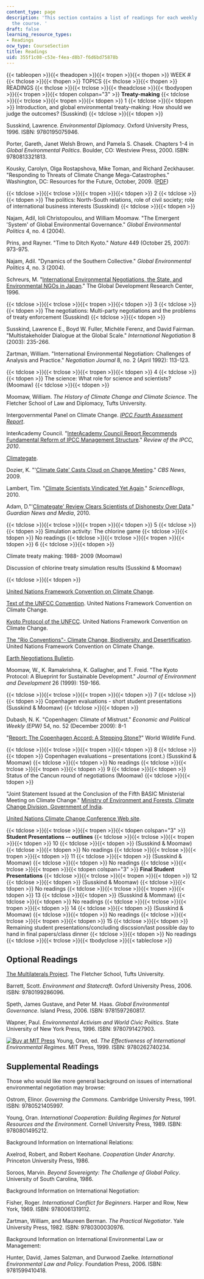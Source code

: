 ```yaml
---
content_type: page
description: 'This section contains a list of readings for each weekly session of
  the course. '
draft: false
learning_resource_types:
- Readings
ocw_type: CourseSection
title: Readings
uid: 355f1c08-c53e-f4ea-d8b7-f6d6bd75878b
---
```

{{< tableopen >}}{{< theadopen >}}{{< tropen >}}{{< thopen >}}
WEEK #
{{< thclose >}}{{< thopen >}}
TOPICS
{{< thclose >}}{{< thopen >}}
READINGS
{{< thclose >}}{{< trclose >}}{{< theadclose >}}{{< tbodyopen >}}{{< tropen >}}{{< tdopen colspan="3" >}}
**Treaty-making**
{{< tdclose >}}{{< trclose >}}{{< tropen >}}{{< tdopen >}}
1
{{< tdclose >}}{{< tdopen >}}
Introduction, and global environmental treaty-making: How should we judge the outcomes? (Susskind)
{{< tdclose >}}{{< tdopen >}}

Susskind, Lawrence. *Environmental Diplomacy*. Oxford University Press, 1996. ISBN: 9780195075946.

Porter, Gareth, Janet Welsh Brown, and Pamela S. Chasek. Chapters 1-4 in *Global Environmental Politics*. Boulder, CO: Westview Press, 2000. ISBN: 9780813321813.

Kousky, Carolyn, Olga Rostapshova, Mike Toman, and Richard Zeckhauser. "Responding to Threats of Climate Change Mega-Catastrophes." Washington, DC: Resources for the Future, October, 2009. ([PDF](https://dash.harvard.edu/bitstream/handle/1/4454155/Kousky_RespondingThreats.pdf?sequence=1))

{{< tdclose >}}{{< trclose >}}{{< tropen >}}{{< tdopen >}}
2
{{< tdclose >}}{{< tdopen >}}
The politics: North-South relations, role of civil society; role of international business interests (Susskind)
{{< tdclose >}}{{< tdopen >}}

Najam, Adil, Ioli Christopoulou, and William Moomaw. "The Emergent 'System' of Global Environmental Governance." *Global Environmental Politics* 4, no. 4 (2004).

Prins, and Rayner. "Time to Ditch Kyoto." *Nature* 449 (October 25, 2007): 973-975.

Najam, Adil. "Dynamics of the Southern Collective." *Global Environmental Politics* 4, no. 3 (2004).

Schreurs, M. "[International Environmental Negotiations, the State, and Environmental NGOs in Japan](http://www.gdrc.org/ngo/jp-envi-ngo.html)." The Global Development Research Center, 1996.

{{< tdclose >}}{{< trclose >}}{{< tropen >}}{{< tdopen >}}
3
{{< tdclose >}}{{< tdopen >}}
The negotiations: Multi-party negotiations and the problems of treaty enforcement (Susskind)
{{< tdclose >}}{{< tdopen >}}

Susskind, Lawrence E., Boyd W. Fuller, Michèle Ferenz, and David Fairman. "Multistakeholder Dialogue at the Global Scale." *International Negotiation* 8 (2003): 235-266.

Zartman, William. "International Environmental Negotiation: Challenges of Analysis and Practice." *Negotiation Journal* 8, no. 2 (April 1992): 113-123.

{{< tdclose >}}{{< trclose >}}{{< tropen >}}{{< tdopen >}}
4
{{< tdclose >}}{{< tdopen >}}
The science: What role for science and scientists? (Moomaw)
{{< tdclose >}}{{< tdopen >}}

Moomaw, William. *The History of Climate Change and Climate Science*. The Fletcher School of Law and Diplomacy, Tufts University.

Intergovernmental Panel on Climate Change. [*IPCC Fourth Assessment Report*](https://www.ipcc.ch/assessment-report/ar4/).

InterAcademy Council. "[InterAcademy Council Report Recommends Fundamental Reform of IPCC Management Structure](https://www.interacademies.org/news/interacademy-council-report-recommends-fundamental-reform-ipcc-management-structure)." *Review of the IPCC, 2010*.

[Climategate](http://www.climategate.com/).

Dozier, K. "'[Climate Gate' Casts Cloud on Change Meeting](https://www.cbsnews.com/news/climate-gate-casts-cloud-on-change-meet/)." *CBS News*, 2009.

Lambert, Tim. "[Climate Scientists Vindicated Yet Again](http://scienceblogs.com/deltoid/2010/07/07/climate-scientists-vindicated/)." *ScienceBlogs*, 2010.

Adam, D."'[Climategate' Review Clears Scientists of Dishonesty Over Data](http://www.guardian.co.uk/environment/2010/jul/07/climategate-review-clears-scientists-dishonesty)." *Guardian News and Media*, 2010.

{{< tdclose >}}{{< trclose >}}{{< tropen >}}{{< tdopen >}}
5
{{< tdclose >}}{{< tdopen >}}
Simulation activity: The chlorine game
{{< tdclose >}}{{< tdopen >}}
No readings
{{< tdclose >}}{{< trclose >}}{{< tropen >}}{{< tdopen >}}
6
{{< tdclose >}}{{< tdopen >}}

Climate treaty making: 1988- 2009 (Moomaw)

Discussion of chlorine treaty simulation results (Susskind & Moomaw)

{{< tdclose >}}{{< tdopen >}}

[United Nations Framework Convention on Climate Change](http://unfccc.int/2860.php).

[Text of the UNFCC Convention](http://unfccc.int/essential_background/convention/background/items/2853.php). United Nations Framework Convention on Climate Change.

[Kyoto Protocol of the UNFCC](http://unfccc.int/essential_background/kyoto_protocol/items/1678.php). United Nations Framework Convention on Climate Change.

[The "Rio Conventions"- Climate Change, Biodiversity, and Desertification](http://unfccc.int/essential_background/convention/items/6036.php). United Nations Framework Convention on Climate Change.

[Earth Negotiations Bulletin](https://enb.iisd.org/enb/).

Moomaw, W., K. Ramakrishna, K. Gallagher, and T. Freid. "The Kyoto Protocol: A Blueprint for Sustainable Development." *Journal of Environment and Development* 26 (1999): 159-166.

{{< tdclose >}}{{< trclose >}}{{< tropen >}}{{< tdopen >}}
7
{{< tdclose >}}{{< tdopen >}}
Copenhagen evaluations - short student presentations (Susskind & Moomaw)
{{< tdclose >}}{{< tdopen >}}

Dubash, N. K. "Copenhagen: Climate of Mistrust." *Economic and Political Weekly (EPW)* 54, no. 52 (December 2009): 8-1

"[Report: The Copenhagen Accord: A Stepping Stone?](http://wwf.panda.org/?188021/Report-The-Copenhagen-Accord-A-Stepping-Stone)" World Wildlife Fund.

{{< tdclose >}}{{< trclose >}}{{< tropen >}}{{< tdopen >}}
8
{{< tdclose >}}{{< tdopen >}}
Copenhagen evaluations – presentations (cont.) (Susskind & Moomaw)
{{< tdclose >}}{{< tdopen >}}
No readings
{{< tdclose >}}{{< trclose >}}{{< tropen >}}{{< tdopen >}}
9
{{< tdclose >}}{{< tdopen >}}
Status of the Cancun round of negotiations (Moomaw)
{{< tdclose >}}{{< tdopen >}}

"Joint Statement Issued at the Conclusion of the Fifth BASIC Ministerial Meeting on Climate Change." [Ministry of Environment and Forests, Climate Change Division, Government of India](https://unfccc.int/sites/default/files/resource/BASIC-25-Statement-as-adopted-13-Nov-2017.pdf).

[United Nations Climate Change Conference Web site](http://unfccc.int/2860.php).

{{< tdclose >}}{{< trclose >}}{{< tropen >}}{{< tdopen colspan="3" >}}
**Student Presentations -- outlines**
{{< tdclose >}}{{< trclose >}}{{< tropen >}}{{< tdopen >}}
10
{{< tdclose >}}{{< tdopen >}}
(Susskind & Moomaw)
{{< tdclose >}}{{< tdopen >}}
No readings
{{< tdclose >}}{{< trclose >}}{{< tropen >}}{{< tdopen >}}
11
{{< tdclose >}}{{< tdopen >}}
(Susskind & Moomaw)
{{< tdclose >}}{{< tdopen >}}
No readings
{{< tdclose >}}{{< trclose >}}{{< tropen >}}{{< tdopen colspan="3" >}}
**Final Student Presentations**
{{< tdclose >}}{{< trclose >}}{{< tropen >}}{{< tdopen >}}
12
{{< tdclose >}}{{< tdopen >}}
(Susskind & Moomaw)
{{< tdclose >}}{{< tdopen >}}
No readings
{{< tdclose >}}{{< trclose >}}{{< tropen >}}{{< tdopen >}}
13
{{< tdclose >}}{{< tdopen >}}
(Susskind & Mommaw)
{{< tdclose >}}{{< tdopen >}}
No readings
{{< tdclose >}}{{< trclose >}}{{< tropen >}}{{< tdopen >}}
14
{{< tdclose >}}{{< tdopen >}}
(Susskind & Moomaw)
{{< tdclose >}}{{< tdopen >}}
No readings
{{< tdclose >}}{{< trclose >}}{{< tropen >}}{{< tdopen >}}
15
{{< tdclose >}}{{< tdopen >}}
Remaining student presentations/concluding discssion/last possible day to hand in final papers/class dinner
{{< tdclose >}}{{< tdopen >}}
No readings
{{< tdclose >}}{{< trclose >}}{{< tbodyclose >}}{{< tableclose >}}

## Optional Readings

[The Multilaterals Project](https://wayback.archive-it.org/1646/20091102204220/http:/fletcher.tufts.edu/multilaterals/). The Fletcher School, Tufts University.

Barrett, Scott. *Environment and Statecraft*. Oxford University Press, 2006. ISBN: 9780199286096.

Speth, James Gustave, and Peter M. Haas. *Global Environmental Governance*. Island Press, 2006. ISBN: 9781597260817.

Wapner, Paul. *Environmental Activism and World Civic Politics*. State University of New York Press, 1996. ISBN: 9780791427903.

[![Buy at MIT Press](/images/mp_logo.gif)](https://mitpress.mit.edu/9780262740234) Young, Oran, ed. *The Effectiveness of International Environmental Regimes*. MIT Press, 1999. ISBN: 9780262740234.

## Supplemental Readings

Those who would like more general background on issues of international environmental negotiation may browse:

Ostrom, Elinor. *Governing the Commons*. Cambridge University Press, 1991. ISBN: 9780521405997.

Young, Oran. *International Cooperation: Building Regimes for Natural Resources and the Environment*. Cornell University Press, 1989. ISBN: 9780801495212.

Background Information on International Relations:

Axelrod, Robert, and Robert Keohane. *Cooperation Under Anarchy*. Princeton University Press, 1986.

Soroos, Marvin. *Beyond Sovereignty: The Challenge of Global Policy*. University of South Carolina, 1986.

Background Information on International Negotiation:

Fisher, Roger. *International Conflict for Beginners*. Harper and Row, New York, 1969. ISBN: 9780061319112.

Zartman, William, and Maureen Berman. *The Practical Negotiator*. Yale University Press, 1982. ISBN: 9780300030976.

Background Information on International Environmental Law or Management:

Hunter, David, James Salzman, and Durwood Zaelke. *International Environmental Law and Policy*. Foundation Press, 2006. ISBN: 9781599410418.